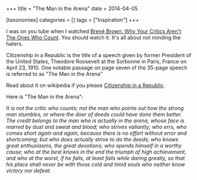 +++
title = "The Man in the Arena"
date = 2014-04-05

[taxonomies]
categories = []
tags = ["Inspiration"]
+++

I was on you tube when I watched [Brené Brown: Why Your Critics Aren't The Ones Who Count]. You should watch it.
It's all about not minding the haters.

<!-- more -->

Citizenship in a Republic is the title of a speech given by former President of the United States, Theodore Roosevelt at the Sorbonne in Paris, France on April 23, 1910.
One notable passage on page seven of the 35-page speech is referred to as "The Man in the Arena"

Read about it on wikipedia if you please [Citizenship in a Republic]. 

Here is "The Man in the Arena":

*It is not the critic who counts; not the man who points out how the strong man stumbles, or where the doer of deeds could have done them better. The credit belongs to the man who is actually in the arena, whose face is marred by dust and sweat and blood; who strives valiantly; who errs, who comes short again and again, because there is no effort without error and shortcoming; but who does actually strive to do the deeds; who knows great enthusiasms, the great devotions; who spends himself in a worthy cause; who at the best knows in the end the triumph of high achievement, and who at the worst, if he fails, at least fails while daring greatly, so that his place shall never be with those cold and timid souls who neither know victory nor defeat.*


[Brené Brown: Why Your Critics Aren't The Ones Who Count]: https://www.youtube.com/watch?v=8-JXOnFOXQk
[Citizenship in a Republic]: https://en.wikipedia.org/wiki/Citizenship_in_a_Republic
